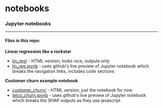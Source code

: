 # notebooks

### Jupyter notebooks

- - - -
#### Files in this repo:

**Linear regression like a rockstar**
* [lin_reg/](https://algrt-hm.github.io/notebooks/lin_reg/) - HTML version; looks nice, outputs only
* [lin_reg.ipynb](lin_reg/lin_reg.ipynb) - uses github's live preview of Jupyter notebook which breaks the navigation links, includes code sections

**Customer churn example notebook**
* [customer_churn/](https://algrt-hm.github.io/notebooks/customer_churn/) - HTML version; just the notebook for now
* [telco_churn.ipynb](customer_churn/telco_churn.ipynb) - uses github's live preview of Jupyter notebook which breaks the SHAP outputs as they use javascript
